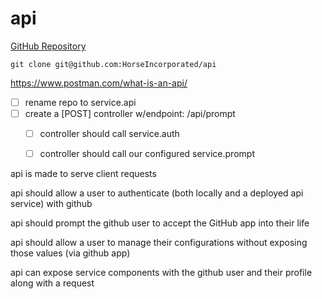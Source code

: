 # api

[GitHub Repository](https://github.com/HorseIncorporated/api)

`git clone git@github.com:HorseIncorporated/api`

https://www.postman.com/what-is-an-api/

- [ ] rename repo to service.api
- [ ] create a [POST] controller w/endpoint: /api/prompt 
	- [ ] controller should call service.auth
	- [ ] controller should call our configured service.prompt 


api is made to serve client requests

api should allow a user to authenticate (both locally and a deployed api service) with github

api should prompt the github user to accept the GitHub app into their life

api should allow a user to manage their configurations without exposing those values (via github app)

api can expose service components with the github user and their profile along with a request